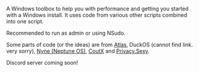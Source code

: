 A Windows toolbox to help you with performance and getting you started with a Windows install. 
It uses code from various other scripts combined into one script. 

Recommended to run as admin or using NSudo.

Some parts of code (or the ideas) are from [Atlas](https://atlasos.net/), DuckOS (cannot find link. very sorry), [Nyne (Neptune OS)](https://github.com/NyneDZN/NeptuneOS), [CoutX](https://github.com/UnLovedCookie/CoutX) and [Privacy.Sexy](https://privacy.sexy/).

Discord server coming soon!
